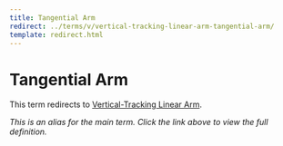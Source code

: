 ```yaml
---
title: Tangential Arm
redirect: ../terms/v/vertical-tracking-linear-arm-tangential-arm/
template: redirect.html
---
```


# Tangential Arm

This term redirects to [Vertical-Tracking Linear Arm](../terms/v/vertical-tracking-linear-arm-tangential-arm/).

*This is an alias for the main term. Click the link above to view the full definition.*
